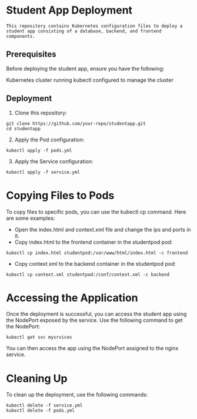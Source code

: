 # Student App Deployment
    This repository contains Kubernetes configuration files to deploy a student app consisting of a database, backend, and frontend components.

## Prerequisites
Before deploying the student app, ensure you have the following:

Kubernetes cluster running
kubectl configured to manage the cluster
## Deployment

1. Clone this repository:
```
git clone https://github.com/your-repo/studentapp.git
cd studentapp
```

2. Apply the Pod configuration:
    
```
kubectl apply -f pods.yml
```
3. Apply the Service configuration:

```
kubectl apply -f service.yml

```
# Copying Files to Pods
To copy files to specific pods, you can use the kubectl cp command. Here are some examples:
- Open the index.html and context.xml file and change the ips and ports in it.
- Copy index.html to the frontend container in the studentpod pod:
```
kubectl cp index.html studentpod:/var/www/html/index.html -c frontend
```
- Copy context.xml to the backend container in the studentpod pod:

```
kubectl cp context.xml studentpod:/conf/context.xml -c backend

```
# Accessing the Application
Once the deployment is successful, you can access the student app using the NodePort exposed by the service. Use the following command to get the NodePort:

```
kubectl get svc mysrvices

```
You can then access the app using the NodePort assigned to the nginx service.

# Cleaning Up
To clean up the deployment, use the following commands:

```
kubectl delete -f service.yml
kubectl delete -f pods.yml
```